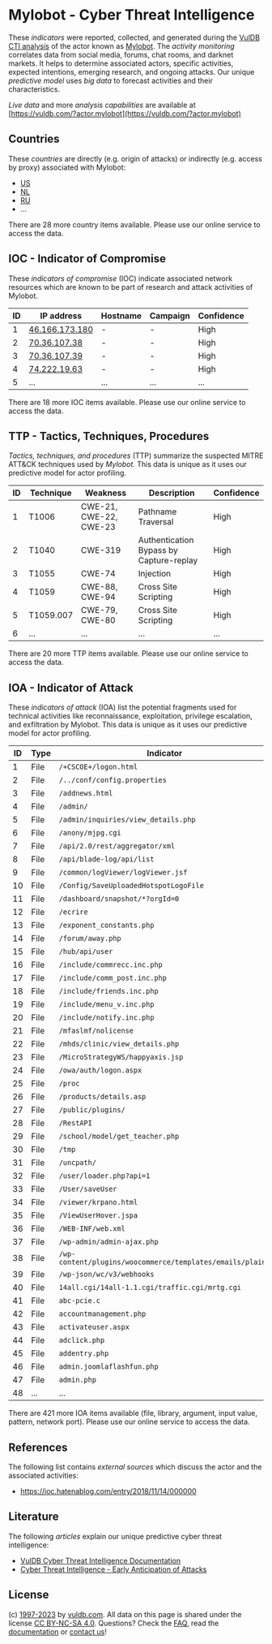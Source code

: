 # Mylobot - Cyber Threat Intelligence

These _indicators_ were reported, collected, and generated during the [VulDB CTI analysis](https://vuldb.com/?kb.cti) of the actor known as [Mylobot](https://vuldb.com/?actor.mylobot). The _activity monitoring_ correlates data from social media, forums, chat rooms, and darknet markets. It helps to determine associated actors, specific activities, expected intentions, emerging research, and ongoing attacks. Our unique _predictive model_ uses _big data_ to forecast activities and their characteristics.

_Live data_ and more _analysis capabilities_ are available at [https://vuldb.com/?actor.mylobot](https://vuldb.com/?actor.mylobot)

## Countries

These _countries_ are directly (e.g. origin of attacks) or indirectly (e.g. access by proxy) associated with Mylobot:

* [US](https://vuldb.com/?country.us)
* [NL](https://vuldb.com/?country.nl)
* [RU](https://vuldb.com/?country.ru)
* ...

There are 28 more country items available. Please use our online service to access the data.

## IOC - Indicator of Compromise

These _indicators of compromise_ (IOC) indicate associated network resources which are known to be part of research and attack activities of Mylobot.

ID | IP address | Hostname | Campaign | Confidence
-- | ---------- | -------- | -------- | ----------
1 | [46.166.173.180](https://vuldb.com/?ip.46.166.173.180) | - | - | High
2 | [70.36.107.38](https://vuldb.com/?ip.70.36.107.38) | - | - | High
3 | [70.36.107.39](https://vuldb.com/?ip.70.36.107.39) | - | - | High
4 | [74.222.19.63](https://vuldb.com/?ip.74.222.19.63) | - | - | High
5 | ... | ... | ... | ...

There are 18 more IOC items available. Please use our online service to access the data.

## TTP - Tactics, Techniques, Procedures

_Tactics, techniques, and procedures_ (TTP) summarize the suspected MITRE ATT&CK techniques used by _Mylobot_. This data is unique as it uses our predictive model for actor profiling.

ID | Technique | Weakness | Description | Confidence
-- | --------- | -------- | ----------- | ----------
1 | T1006 | CWE-21, CWE-22, CWE-23 | Pathname Traversal | High
2 | T1040 | CWE-319 | Authentication Bypass by Capture-replay | High
3 | T1055 | CWE-74 | Injection | High
4 | T1059 | CWE-88, CWE-94 | Cross Site Scripting | High
5 | T1059.007 | CWE-79, CWE-80 | Cross Site Scripting | High
6 | ... | ... | ... | ...

There are 20 more TTP items available. Please use our online service to access the data.

## IOA - Indicator of Attack

These _indicators of attack_ (IOA) list the potential fragments used for technical activities like reconnaissance, exploitation, privilege escalation, and exfiltration by Mylobot. This data is unique as it uses our predictive model for actor profiling.

ID | Type | Indicator | Confidence
-- | ---- | --------- | ----------
1 | File | `/+CSCOE+/logon.html` | High
2 | File | `/../conf/config.properties` | High
3 | File | `/addnews.html` | High
4 | File | `/admin/` | Low
5 | File | `/admin/inquiries/view_details.php` | High
6 | File | `/anony/mjpg.cgi` | High
7 | File | `/api/2.0/rest/aggregator/xml` | High
8 | File | `/api/blade-log/api/list` | High
9 | File | `/common/logViewer/logViewer.jsf` | High
10 | File | `/Config/SaveUploadedHotspotLogoFile` | High
11 | File | `/dashboard/snapshot/*?orgId=0` | High
12 | File | `/ecrire` | Low
13 | File | `/exponent_constants.php` | High
14 | File | `/forum/away.php` | High
15 | File | `/hub/api/user` | High
16 | File | `/include/commrecc.inc.php` | High
17 | File | `/include/comm_post.inc.php` | High
18 | File | `/include/friends.inc.php` | High
19 | File | `/include/menu_v.inc.php` | High
20 | File | `/include/notify.inc.php` | High
21 | File | `/mfaslmf/nolicense` | High
22 | File | `/mhds/clinic/view_details.php` | High
23 | File | `/MicroStrategyWS/happyaxis.jsp` | High
24 | File | `/owa/auth/logon.aspx` | High
25 | File | `/proc` | Low
26 | File | `/products/details.asp` | High
27 | File | `/public/plugins/` | High
28 | File | `/RestAPI` | Medium
29 | File | `/school/model/get_teacher.php` | High
30 | File | `/tmp` | Low
31 | File | `/uncpath/` | Medium
32 | File | `/user/loader.php?api=1` | High
33 | File | `/User/saveUser` | High
34 | File | `/viewer/krpano.html` | High
35 | File | `/ViewUserHover.jspa` | High
36 | File | `/WEB-INF/web.xml` | High
37 | File | `/wp-admin/admin-ajax.php` | High
38 | File | `/wp-content/plugins/woocommerce/templates/emails/plain/` | High
39 | File | `/wp-json/wc/v3/webhooks` | High
40 | File | `14all.cgi/14all-1.1.cgi/traffic.cgi/mrtg.cgi` | High
41 | File | `abc-pcie.c` | Medium
42 | File | `accountmanagement.php` | High
43 | File | `activateuser.aspx` | High
44 | File | `adclick.php` | Medium
45 | File | `addentry.php` | Medium
46 | File | `admin.joomlaflashfun.php` | High
47 | File | `admin.php` | Medium
48 | ... | ... | ...

There are 421 more IOA items available (file, library, argument, input value, pattern, network port). Please use our online service to access the data.

## References

The following list contains _external sources_ which discuss the actor and the associated activities:

* https://ioc.hatenablog.com/entry/2018/11/14/000000

## Literature

The following _articles_ explain our unique predictive cyber threat intelligence:

* [VulDB Cyber Threat Intelligence Documentation](https://vuldb.com/?kb.cti)
* [Cyber Threat Intelligence - Early Anticipation of Attacks](https://www.scip.ch/en/?labs.20201022)

## License

(c) [1997-2023](https://vuldb.com/?kb.changelog) by [vuldb.com](https://vuldb.com/?kb.about). All data on this page is shared under the license [CC BY-NC-SA 4.0](https://creativecommons.org/licenses/by-nc-sa/4.0/). Questions? Check the [FAQ](https://vuldb.com/?kb.faq), read the [documentation](https://vuldb.com/?kb) or [contact us](https://vuldb.com/?contact)!

